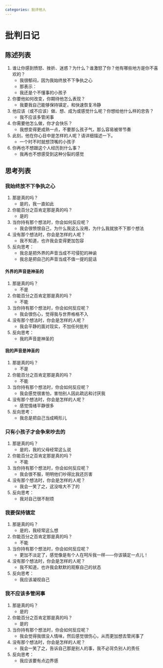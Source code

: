 ```yaml
---
categories: 批评他人
---
```


# 批判日记

## 陈述列表

1. 谁让你感到愤怒、挫折、迷惑？为什么？谁激怒了你？他有哪些地方是你不喜欢的？
    - 我很郁闷，因为我始终放不下争执之心
    - 那表示：
    - 我还是个不懂事的小孩子
2. 你要他如何改变，你期待他怎么表现？
    - 我要我自己能够保持镇定，和快速恢复冷静
3. 他应该（或不应该）做、想、成为或感觉什么呢？你想给他什么样的忠告？
    - 我不应该多管闲事
4. 你需要他怎么做，你才会快乐？
    - 我想变得更成熟一点，不要那么孩子气，那么容易被带节奏
5. 此刻，他在你心目中是怎样的人呢？请详细描述一下。
    - 一个时不时就想顶嘴的小孩子
6. 你再也不想跟这个人经历到什么事？
    - 我再也不想感受到这种分裂的感觉

## 思考列表

### 我始终放不下争执之心

1. 那是真的吗？
    - 是的，我一直如此
2. 你能百分之百肯定那是真的吗？
    - 是的
3. 当你持有那个想法时，你会如何反应呢？
    - 我会很愤恨自己，为什么我这么没用，为什么我就放不下那个想法
4. 没有那个想法时，你会是怎样的人呢？
    - 我不知道，也许我会变得更加包容
5. 反向思考：
    - 我总是把外界的声音当成不可侵犯的神谕
    - 我总是把自己的声音当成不值一提的屁话

#### 外界的声音是神圣的

1. 那是真的吗？
    - 不是
2. 你能百分之百肯定那是真的吗？
    - 不能
3. 当你持有那个想法时，你会如何反应呢？
    - 我会很伤心，觉得我与世界格格不入
4. 没有那个想法时，你会是怎样的人呢？
    - 我会平静的面对现实，不加任何批判
5. 反向思考：
    - 我的声音是神圣的

#### 我的声音是神圣的

1. 那是真的吗？
    - 不是
2. 你能百分之百肯定那是真的吗？
    - 不能
3. 当你持有那个想法时，你会如何反应呢？
    - 我会感觉很害怕，害怕别人因此疏远和讨厌我
4. 没有那个想法时，你会是怎样的人呢？
    - 感觉情绪平静很多
5. 反向思考：
    - 我总是把自己当成畸形儿

### 只有小孩子才会争来吵去的

1. 那是真的吗？
    - 是的，我的父母经常这么说
2. 你能百分之百肯定那是真的吗？
    - 不能
3. 当你持有那个想法时，你会如何反应呢？
    - 我会很不服，明明他们吵得比我还厉害
4. 没有那个想法时，你会是怎样的人呢？
    - 我会一笑了之，这没啥大不了的
5. 反向思考：
    - 我对自己很不耐烦

### 我要保持镇定

1. 那是真的吗？
    - 是的，我经常这么想
2. 你能百分之百肯定那是真的吗？
    - 不能
3. 当你持有那个想法时，你会如何反应呢？
    - 更加不淡定了，感觉像是有个人在呵斥我一样——你该镇定一点儿！
4. 没有那个想法时，你会是怎样的人呢？
    - 我不知道，也许我会默默的观察自己的状态
5. 反向思考：
    - 我应该凝视自己

### 我不应该多管闲事

1. 那是真的吗？
    - 是的
2. 你能百分之百肯定那是真的吗？
    - 是的
3. 当你持有那个想法时，你会如何反应呢？
    - 我会觉得我很没人情味，然后感觉很伤心，从而更加想去管闲事了
4. 没有那个想法时，你会是怎样的人呢？
    - 我会一笑了之，告诉自己那是别人的事，我不必背负别人的责任
5. 反向思考：
    - 我应该要有点边界感
